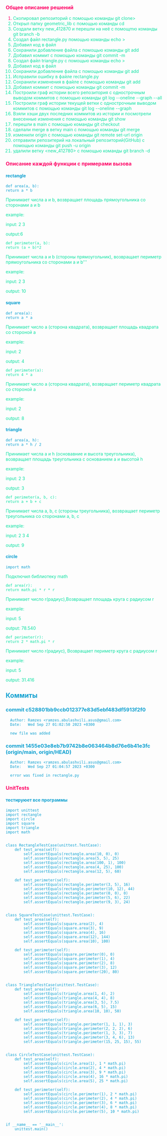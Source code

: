 ### <font color="ffr567"> Общее описание решений

1. <font color="majenta"> Скопировал репозиторий с помощью команды git clone>
2. Открыл папку geometric_lib с помощью команды cd
3. Создали ветку new_412870 и перешли на неё с помощmю команды git branch -b
4. Создал файл rectangle.py  помощью команды echo >
5. Добавил код в файл
6. Сохранили добавление файла с помощью команды git add
7. Добавил коммит  с помощью команды git commit -m
8. Создал файл triangle.py с помощью команды echo >
9. Добавил код в файл
10. Сохранили добавление файла с помощью команды git add
11. Исправили ошибку в файле rectangle.py
12. Сохранили изменения в файле с помощью команды git add
13. Добавил коммит  с помощью команды git commit -m
14. Построили граф истории всего репозитория с однострочным выводом коммитов с помощью команды git log --oneline --graph --all
15. Построили граф истории текущей ветки с однострочным выводом коммитов с помощью команды git log --oneline --graph 
16. Взяли хэши двух последних коммитов из истории и посмотрели внесенные изменения с помощью команды git show
17. перешли в main  с помощью команды git checkout
18. сделали merge в ветку main с помощью команды git merge
19. изменили origin с помощью команды git remote set-url origin
20. отправили репозитерий на локальный репозиторий(GitHub) с помощью команды git push -u origin
21. удалили ветку <new_412780> с помощью команды git branch -d
### <font color="ffr567">Описание каждой функции с примерами вызова
#### <font color="leakds">rectangle
    def area(a, b):
    return a * b
<font color="majenta">Принимает числа a и b, возвращает площадь прямоугольника со сторонами a и b

 example:

 input: 2 3

 output:6

    def perimeter(a, b):
    return (a + b)*2
Принимает числа a и b (стороны прямоугольник), возвращает периметр прямоугольника со сторонами a и b'''

example:

input: 2 3

output: 10

 #### <font color="leakds">square
    def area(a):
    return a * a
<font color="majenta">Принимает число a (сторона квадрата), возвращает площадь квадрата со стороной a

example:

input: 2

output: 4

    def perimeter(a):
    return 4 * a

Принимает число a (сторона квадрата), возвращает периметр квадрата со стороной a

example:

input: 2

output: 8

#### <font color="leakds">triangle
    def area(a, h):
    return a * h / 2

<font color="majenta">Принимает числа a и h (основавние и высота треугольника), возвращает площадь треугольника с основанием a и высотой h

example:

input: 2 3

output: 3

    def perimeter(a, b, c):
    return a + b + c

Принимает числа a, b, c (стороны треугольника), возвращает периметр треугольника со сторонами a, b, c

example:

input: 2 3 4

output: 9

#### <font color="leakds">circle

    import math
<font color="majenta">Подключил библиотеку math

    def area(r):
    return math.pi * r * r

Принимает число r(радиус),Возвращает площадь круга с радиусом r

example:

input: 5

output: 78.540

    def perimeter(r):
    return 2 * math.pi * r

Принимает число r(радиус), Возвращает периметр круга с радиусом r

example:

input: 5

output: 31.416

## <font color="leakds">Коммиты

### commit c528801bb9ccb012377e83d5ebf483df5913f2f0
      Author: Ramzes <ramzes.abulashvili.asus@gmail.com>
      Date:   Wed Sep 27 01:02:50 2023 +0300

      new file was added

### commit 1455e03e8eb7b9742b8e063464b8d76e6b41e3fc (origin/main, origin/HEAD)
      Author: Ramzes <ramzes.abulashvili.asus@gmail.com>
      Date:   Wed Sep 27 01:04:57 2023 +0300

      error was fixed in rectangle.py

### <font color="ffr567"> UnitTests
####  <font color="leakds">тестируюет все программы
    import unittest
    import rectangle
    import circle
    import square
    import triangle
    import math


    class RectangleTestCase(unittest.TestCase):
        def test_area(self):
            self.assertEquals(rectangle.area(10, 0), 0)
            self.assertEquals(rectangle.area(5, 5), 25)
            self.assertEquals(rectangle.area(100, 1), 100)
            self.assertEquals(rectangle.area(4, 25), 100)
            self.assertEquals(rectangle.area(12, 5), 60)

        def test_perimeter(self):
            self.assertEquals(rectangle.perimeter(3, 5), 16)
            self.assertEquals(rectangle.perimeter(10, 12), 44)
            self.assertEquals(rectangle.perimeter(0, 0), 0)
            self.assertEquals(rectangle.perimeter(5, 6), 22)
            self.assertEquals(rectangle.perimeter(9, 3), 24)


    class SquareTestCase(unittest.TestCase):
        def test_area(self):
            self.assertEquals(square.area(2), 4)
            self.assertEquals(square.area(3), 9)
            self.assertEquals(square.area(4), 16)
            self.assertEquals(square.area(12), 144)
            self.assertEquals(square.area(10), 100)

        def test_perimeter(self):
            self.assertEquals(square.perimeter(0), 0)
            self.assertEquals(square.perimeter(1), 4)
            self.assertEquals(square.perimeter(2), 8)
            self.assertEquals(square.perimeter(3), 12)
            self.assertEquals(square.perimeter(20), 80)


    class TriangleTestCase(unittest.TestCase):
        def test_area(self):
            self.assertEquals(triangle.area(1, 4), 2)
            self.assertEquals(triangle.area(4, 4), 8)
            self.assertEquals(triangle.area(3, 5), 7.5)
            self.assertEquals(triangle.area(6, 5), 15)
            self.assertEquals(triangle.area(10, 10), 50)

        def test_perimeter(self):
            self.assertEquals(triangle.perimeter(1, 1, 1), 3)
            self.assertEquals(triangle.perimeter(2, 2, 2), 6)
            self.assertEquals(triangle.perimeter(1, 3, 3), 7)
            self.assertEquals(triangle.perimeter(3, 4, 6), 13)
            self.assertEquals(triangle.perimeter(15, 25, 15), 55)


    class CircleTestCase(unittest.TestCase):
        def test_area(self):
            self.assertEquals(circle.area(1), 1 * math.pi)
            self.assertEquals(circle.area(2), 4 * math.pi)
            self.assertEquals(circle.area(3), 9 * math.pi)
            self.assertEquals(circle.area(4), 16 * math.pi)
            self.assertEquals(circle.area(5), 25 * math.pi)
    
        def test_perimeter(self):
            self.assertEquals(circle.perimeter(1), 2 * math.pi)
            self.assertEquals(circle.perimeter(2), 4 * math.pi)
            self.assertEquals(circle.perimeter(3), 6 * math.pi)
            self.assertEquals(circle.perimeter(4), 8 * math.pi)
            self.assertEquals(circle.perimeter(5), 10 * math.pi)


    if __name__ == '__main__':
        unittest.main()



